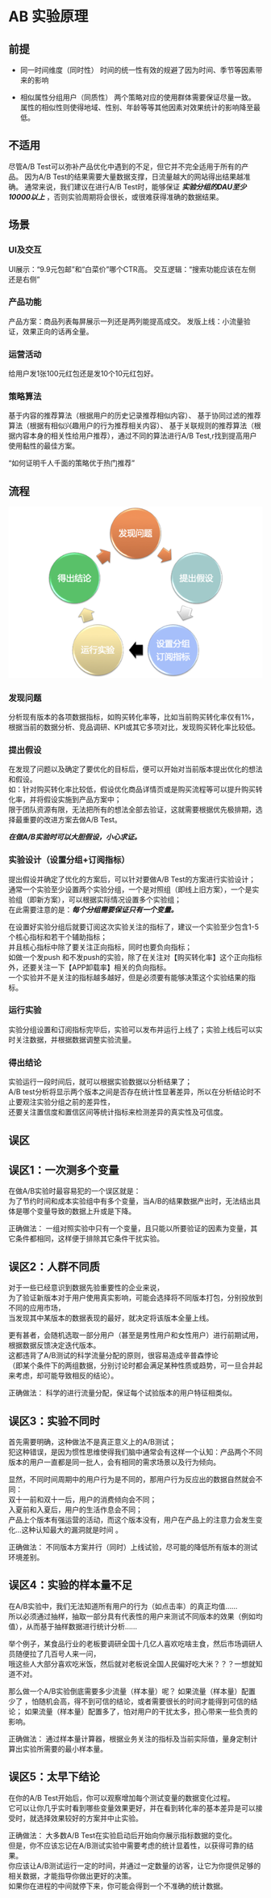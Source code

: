 # AB 实验原理



## 前提

* 同一时间维度（同时性）
时间的统一性有效的规避了因为时间、季节等因素带来的影响

* 相似属性分组用户（同质性）
两个策略对应的使用群体需要保证尽量一致。
属性的相似性则使得地域、性别、年龄等等其他因素对效果统计的影响降至最低。

## 不适用
尽管A/B Test可以弥补产品优化中遇到的不足，但它并不完全适用于所有的产品。
因为A/B Test的结果需要大量数据支撑，日流量越大的网站得出结果越准确。
通常来说，我们建议在进行A/B Test时，能够保证 ***实验分组的DAU至少10000以上*** ，否则实验周期将会很长，或很难获得准确的数据结果。

## 场景

### UI及交互
UI展示：“9.9元包邮”和“白菜价”哪个CTR高。
交互逻辑：“搜索功能应该在左侧还是右侧”
### 产品功能
产品方案：商品列表每屏展示一列还是两列能提高成交。
发版上线：小流量验证，效果正向的话再全量。

### 运营活动
给用户发1张100元红包还是发10个10元红包好。

### 策略算法
基于内容的推荐算法（根据用户的历史记录推荐相似内容）、
基于协同过滤的推荐算法（根据有相似兴趣用户的行为推荐相关内容）、
基于关联规则的推荐算法（根据内容本身的相关性给用户推荐），通过不同的算法进行A/B Test,r找到提高用户使用黏性的最佳方案。

“如何证明千人千面的策略优于热门推荐”

## 流程

![](_pic/ABT-Workflow.png)

### 发现问题
分析现有版本的各项数据指标，如购买转化率等，比如当前购买转化率仅有1%，根据当前的数据分析、竞品调研、KPI或其它多项对比，发现购买转化率比较低。

### 提出假设
在发现了问题以及确定了要优化的目标后，便可以开始对当前版本提出优化的想法和假设。  
如：针对购买转化率比较低，假设优化商品详情页或是购买流程等可以提升购买转化率，并将假设实施到产品方案中；  
限于团队资源有限，无法把所有的想法全部去验证，这就需要根据优先极排期，选择最重要的改进方案去做A/B Test。  

***在做A/B实验时可以大胆假设，小心求证。***  

### 实验设计（设置分组+订阅指标）
提出假设并确定了优化的方案后，可以针对要做A/B Test的方案进行实验设计；  
通常一个实验至少设置两个实验分组，一个是对照组（即线上旧方案），一个是实验组（即新方案），可以根据实际情况设置多个实验组；  
在此需要注意的是：***每个分组需要保证只有一个变量。***

在设置好实验分组后就要订阅这次实验关注的指标了，建议一个实验至少包含1-5个核心指标和若干个辅助指标；  
并且核心指标中除了要关注正向指标，同时也要负向指标；  
如做一个发push 和不发push的实验，除了在关注对【购买转化率】这个正向指标外，还要关注一下【APP卸载率】相关的负向指标。  
一个实验并不是关注的指标越多越好，但是必须要有能够决策这个实验结果的指标。  

### 运行实验
实验分组设置和订阅指标完毕后，实验可以发布并运行上线了；实验上线后可以实时关注数据，并根据数据调整实验流量。  

### 得出结论
实验运行一段时间后，就可以根据实验数据以分析结果了；  
A/B test分析将显示两个版本之间是否存在统计性显著差异，所以在分析结论时不止要观注实验分组之前的差异性，  
还要关注置信度和置信区间等统计指标来检测差异的真实性及可信度。

## 误区
## 误区1：一次测多个变量
在做A/B实验时最容易犯的一个误区就是：  
为了节约时间和成本实验组中有多个变量，当A/B的结果数据产出时，无法结出具体是哪个变量导致的数据上升或是下降。

正确做法：
一组对照实验中只有一个变量，且只能以所要验证的因素为变量，其它条件都相同，这样便于排除其它条件干扰实验。

## 误区2：人群不同质

对于一些已经意识到数据先验重要性的企业来说，  
为了验证新版本对于用户使用真实影响，可能会选择将不同版本打包，分别投放到不同的应用市场，  
当发现其中某版本的数据表现的最好，就决定将该版本全量上线。  

更有甚者，会随机选取一部分用户（甚至是男性用户和女性用户）进行前期试用，根据数据反馈决定迭代版本。  
这都违背了A/B测试的科学流量分配的原则，很容易造成辛普森悖论  
（即某个条件下的两组数据，分别讨论时都会满足某种性质或趋势，可一旦合并起来考虑，却可能导致相反的结论）。

正确做法： 科学的进行流量分配，保证每个试验版本的用户特征相类似。

## 误区3：实验不同时

首先需要明确，这种做法不是真正意义上的A/B测试；  
犯这种错误，是因为惯性思维使得我们脑中通常会有这样一个认知：产品两个不同版本的用户一直都是同一批人，会有相同的需求场景以及行为倾向。  

显然，不同时间周期中的用户行为是不同的，那用户行为反应出的数据自然就会不同：  
双十一前和双十一后，用户的消费倾向会不同；  
入夏前和入夏后，用户的生活作息会不同；  
产品上个版本有强运营的活动，而这个版本没有，用户在产品上的注意力会发生变化...这种认知最大的漏洞就是时间 。

正确做法： 不同版本方案并行（同时）上线试验，尽可能的降低所有版本的测试环境差别。

## 误区4：实验的样本量不足

在A/B实验中，我们无法知道所有用户的行为（如点击率）的真正均值……  
所以必须通过抽样，抽取一部分具有代表性的用户来测试不同版本的效果（例如均值），从而基于抽样数据进行统计分析……  

举个例子，某食品行业的老板要调研全国十几亿人喜欢吃啥主食，然后市场调研人员随便拉了几百号人来一问，  
哦这些人大部分喜欢吃米饭，然后就对老板说全国人民偏好吃大米？？？一想就知道不对。  

那么做一个A/B实验倒底需要多少流量（样本量）呢？
如果流量（样本量）配置少了 ，怕随机会高，得不到可信的结论，或者需要很长的时间才能得到可信的结论；
如果流量（样本量）配置多了，怕对用户的干扰太多，担心带来一些负责的影响。  

正确做法： 通过样本量计算器，根据业务关注的指标及当前实际值，量身定制计算出实验所需要的最小样本量。  

## 误区5：太早下结论

在你的A/B Test开始后，你可以观察增加每个测试变量的数据变化过程。  
它可以让你几乎实时看到哪些变量效果更好，并在看到转化率的基本差异是可以接受时，就选择效果较好的方案并中止实验。
 
正确做法： 大多数A/B Test在实验启动后开始向你展示指标数据的变化。  
但是，你不应该忘记在A/B测试实验中需要考虑的统计显着性，以获得可靠的结果。  
你应该让A/B测试运行一定的时间，并通过一定数量的访客，让它为你提供足够的相关数据，才能指导你做出更好的决策。  
如果你在进程的中间就停下来，你可能会得到一个不准确的统计数据。
